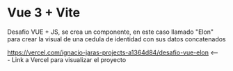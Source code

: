 # Vue 3 + Vite

Desafio VUE + JS, se crea un componente, en este caso llamado "Elon" para crear la visual de una cedula de identidad con sus datos concatenados

https://vercel.com/ignacio-jaras-projects-a1364d84/desafio-vue-elon <--- Link a Vercel para visualizar el proyecto
